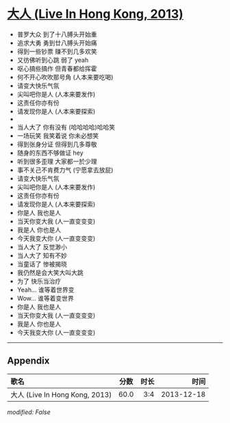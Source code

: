# [大人 (Live In Hong Kong, 2013)](https://music.163.com/song?id=28160874)

* 普罗大众 到了十八膊头开始重
* 追求大勇 勇到廿八膊头开始痛
* 得到一些钞票 赚不到几多欢笑
* 又彷佛听到心跳 弱了 yeah
* 呕心搞些搞作 但青春都给挥霍
* 何不开心吹吹那号角 (人本来要吃喝)
* 请变大快乐气氛
* 尖叫吧你是人 (人本来要发作)
* 这责任你亦有份
* 请发现你是人 (人本来要探索)
* 
* 当人大了 你有没有 (哈哈哈哈)哈哈笑
* 一场玩笑 我笑着说 你未必想笑
* 得到张身分证 但得到几多尊敬
* 随身的东西不够做证 hey
* 听到很多歪理 大家都一於少理
* 事不关己不肯费力气 (宁愿拿去放屁)
* 请变大快乐气氛
* 尖叫吧你是人 (人本来要发作)
* 这责任你亦有份
* 请发现你是人 (人本来要探索)
* 你是人 我也是人
* 当天你变大我 (人一直变变变)
* 我是人 你也是人
* 今天我变大你 (人一直变变变)
* 当人大了 反觉渺小
* 当人大了 知有不妙
* 当童话了 惨被揭晓
* 我仍然是会大笑大叫大跳
* 为了 快乐当治疗
* Yeah... 谁等着世界变
* Wow... 谁等着变世界
* 你是人 我也是人
* 当天你变大我 (人一直变变变)
* 我是人 你也是人
* 今天我变大你 (人一直变变变)


---

## Appendix

|歌名|分数|时长|时间|
|:---|:---:|---:|---:|
|大人 (Live In Hong Kong, 2013)|60.0|3:4|2013-12-18

*modified: False*